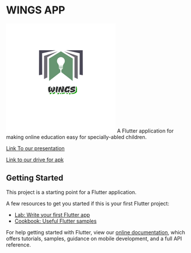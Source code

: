 # WINGS APP
<img src="https://github.com/guptaprakhariitr/Wings_Flutter_App/blob/readme/logo.jpg" alt="Logo of our app">
A Flutter application for making online education easy for specially-abled children.

[Link To our presentation](https://docs.google.com/presentation/d/1CU-MBZXfphe8qJ_o14m__7aaKH0led_EGlnFomz-g5I/edit?usp=sharing)

[Link to our drive for apk]()

## Getting Started

This project is a starting point for a Flutter application.

A few resources to get you started if this is your first Flutter project:

- [Lab: Write your first Flutter app](https://flutter.dev/docs/get-started/codelab)
- [Cookbook: Useful Flutter samples](https://flutter.dev/docs/cookbook)

For help getting started with Flutter, view our
[online documentation](https://flutter.dev/docs), which offers tutorials,
samples, guidance on mobile development, and a full API reference.
